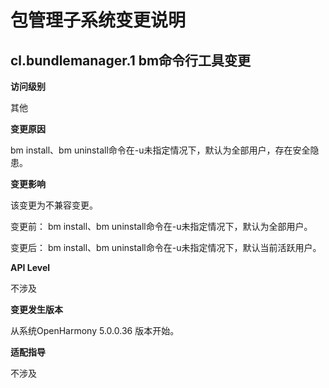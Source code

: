 # 包管理子系统变更说明

## cl.bundlemanager.1 bm命令行工具变更

**访问级别**

其他

**变更原因**

bm install、bm uninstall命令在-u未指定情况下，默认为全部用户，存在安全隐患。

**变更影响**

该变更为不兼容变更。

变更前：
bm install、bm uninstall命令在-u未指定情况下，默认为全部用户。

变更后：
bm install、bm uninstall命令在-u未指定情况下，默认当前活跃用户。

**API Level**

不涉及

**变更发生版本**

从系统OpenHarmony 5.0.0.36 版本开始。

**适配指导**

不涉及
